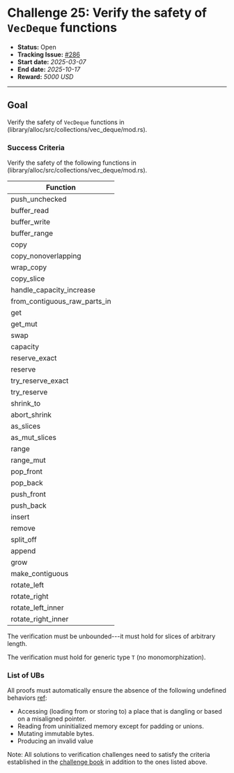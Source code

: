 # Challenge 25: Verify the safety of `VecDeque` functions

- **Status:** Open
- **Tracking Issue:** [#286](https://github.com/model-checking/verify-rust-std/issues/286)
- **Start date:** *2025-03-07*
- **End date:** *2025-10-17*
- **Reward:** *5000 USD*

-------------------


## Goal

Verify the safety of `VecDeque` functions in (library/alloc/src/collections/vec_deque/mod.rs).


### Success Criteria

Verify the safety of the following functions in (library/alloc/src/collections/vec_deque/mod.rs).

| Function |
|---------|
|push_unchecked|
|buffer_read|
|buffer_write|
|buffer_range|
|copy|
|copy_nonoverlapping|
|wrap_copy|
|copy_slice|
|handle_capacity_increase|
|from_contiguous_raw_parts_in|
|get|
|get_mut|
|swap|
|capacity|
|reserve_exact|
|reserve|
|try_reserve_exact|
|try_reserve|
|shrink_to|
|abort_shrink|
|as_slices|
|as_mut_slices|
|range|
|range_mut|
|pop_front|
|pop_back|
|push_front|
|push_back|
|insert|
|remove|
|split_off|
|append|
|grow|
|make_contiguous|
|rotate_left|
|rotate_right|
|rotate_left_inner|
|rotate_right_inner|

The verification must be unbounded---it must hold for slices of arbitrary length.

The verification must hold for generic type `T` (no monomorphization).

### List of UBs

All proofs must automatically ensure the absence of the following undefined behaviors [ref](https://github.com/rust-lang/reference/blob/142b2ed77d33f37a9973772bd95e6144ed9dce43/src/behavior-considered-undefined.md):

* Accessing (loading from or storing to) a place that is dangling or based on a misaligned pointer.
* Reading from uninitialized memory except for padding or unions.
* Mutating immutable bytes.
* Producing an invalid value


Note: All solutions to verification challenges need to satisfy the criteria established in the [challenge book](../general-rules.md)
in addition to the ones listed above.
